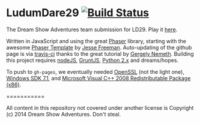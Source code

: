 LudumDare29 [![Build Status](https://travis-ci.org/DreamShowAdventures/LudumDare29.png)](https://travis-ci.org/DreamShowAdventures/LudumDare29)
===========

The Dream Show Adventures team submission for LD29. Play it [here](http://DreamShowAdventures.github.io/LudumDare29/).

Written in JavaScript and using the great [Phaser](http://phaser.io/) library, starting with the awesome [Phaser Template](https://github.com/gamecook/phaser-project-template) by [Jesse Freeman](https://github.com/jessefreeman). Auto-updating of the github page is via [travis-ci](https://travis-ci.org/) thanks to the great tutorial by [Gergely Nemeth](https://medium.com/philosophy-logic/53a8270e87db). Building this project requires [nodeJS](http://nodejs.org/), [GruntJS](http://gruntjs.com/), [Python 2.x](https://www.python.org/) and dreams/hopes.

To push to `gh-pages`, we eventually needed [OpenSSL](http://slproweb.com/products/Win32OpenSSL.html) (not the light one), [Windows SDK 7.1](http://www.microsoft.com/en-us/download/details.aspx?id=8279), and [Microsoft Visual C++ 2008 Redistributable Package (x86)](http://www.microsoft.com/en-us/download/details.aspx?id=29).

===========

All content in this repository not covered under another license is Copyright (c) 2014 Dream Show Adventures. Don't steal.
